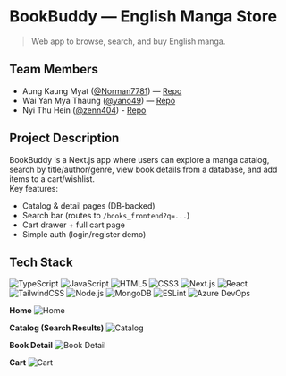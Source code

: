 # BookBuddy — English Manga Store

> Web app to browse, search, and buy English manga.

## Team Members
- Aung Kaung Myat ([@Norman7781](https://github.com/Norman7781)) — [Repo](https://github.com/Norman7781/Book_Buddy)
- Wai Yan Mya Thaung ([@yano49](https://github.com/yano49)) — [Repo](https://github.com/yano49/yano49.github.io.git)
- Nyi Thu Hein ([@zenn404](https://github.com/zenn404)) - [Repo](https://github.com/zenn404/zenn404.github.io.git)

## Project Description
BookBuddy is a Next.js app where users can explore a manga catalog, search by title/author/genre, view book details from a database, and add items to a cart/wishlist.  
Key features:
- Catalog & detail pages (DB-backed)
- Search bar (routes to `/books_frontend?q=...`)
- Cart drawer + full cart page
- Simple auth (login/register demo)

## Tech Stack
![TypeScript](https://img.shields.io/badge/TypeScript-3178C6?logo=typescript&logoColor=white)
![JavaScript](https://img.shields.io/badge/JavaScript-F7DF1E?logo=javascript&logoColor=black)
![HTML5](https://img.shields.io/badge/HTML5-E34F26?logo=html5&logoColor=white)
![CSS3](https://img.shields.io/badge/CSS3-1572B6?logo=css3&logoColor=white)
![Next.js](https://img.shields.io/badge/Next.js-000?logo=next.js&logoColor=white)
![React](https://img.shields.io/badge/React-20232A?logo=react&logoColor=61DAFB)
![TailwindCSS](https://img.shields.io/badge/Tailwind-06B6D4?logo=tailwindcss&logoColor=white)
![Node.js](https://img.shields.io/badge/Node.js-339933?logo=nodedotjs&logoColor=white)
![MongoDB](https://img.shields.io/badge/MongoDB-4EA94B?logo=mongodb&logoColor=white)
![ESLint](https://img.shields.io/badge/ESLint-4B32C3?logo=eslint&logoColor=white)
![Azure DevOps](https://img.shields.io/badge/Azure%20DevOps-0078D7?logo=azure-devops&logoColor=white)

**Home**
![Home](docs/screenshots/home.png)

**Catalog (Search Results)**
![Catalog](docs/screenshots/catalog.png)

**Book Detail**
![Book Detail](docs/screenshots/book-detail.png)

**Cart**
![Cart](docs/screenshots/cart.png)
